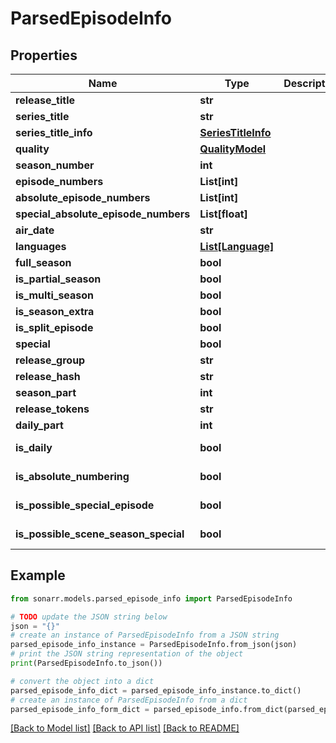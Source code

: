 # ParsedEpisodeInfo


## Properties

Name | Type | Description | Notes
------------ | ------------- | ------------- | -------------
**release_title** | **str** |  | [optional] 
**series_title** | **str** |  | [optional] 
**series_title_info** | [**SeriesTitleInfo**](SeriesTitleInfo.md) |  | [optional] 
**quality** | [**QualityModel**](QualityModel.md) |  | [optional] 
**season_number** | **int** |  | [optional] 
**episode_numbers** | **List[int]** |  | [optional] 
**absolute_episode_numbers** | **List[int]** |  | [optional] 
**special_absolute_episode_numbers** | **List[float]** |  | [optional] 
**air_date** | **str** |  | [optional] 
**languages** | [**List[Language]**](Language.md) |  | [optional] 
**full_season** | **bool** |  | [optional] 
**is_partial_season** | **bool** |  | [optional] 
**is_multi_season** | **bool** |  | [optional] 
**is_season_extra** | **bool** |  | [optional] 
**is_split_episode** | **bool** |  | [optional] 
**special** | **bool** |  | [optional] 
**release_group** | **str** |  | [optional] 
**release_hash** | **str** |  | [optional] 
**season_part** | **int** |  | [optional] 
**release_tokens** | **str** |  | [optional] 
**daily_part** | **int** |  | [optional] 
**is_daily** | **bool** |  | [optional] [readonly] 
**is_absolute_numbering** | **bool** |  | [optional] [readonly] 
**is_possible_special_episode** | **bool** |  | [optional] [readonly] 
**is_possible_scene_season_special** | **bool** |  | [optional] [readonly] 

## Example

```python
from sonarr.models.parsed_episode_info import ParsedEpisodeInfo

# TODO update the JSON string below
json = "{}"
# create an instance of ParsedEpisodeInfo from a JSON string
parsed_episode_info_instance = ParsedEpisodeInfo.from_json(json)
# print the JSON string representation of the object
print(ParsedEpisodeInfo.to_json())

# convert the object into a dict
parsed_episode_info_dict = parsed_episode_info_instance.to_dict()
# create an instance of ParsedEpisodeInfo from a dict
parsed_episode_info_form_dict = parsed_episode_info.from_dict(parsed_episode_info_dict)
```
[[Back to Model list]](../README.md#documentation-for-models) [[Back to API list]](../README.md#documentation-for-api-endpoints) [[Back to README]](../README.md)


